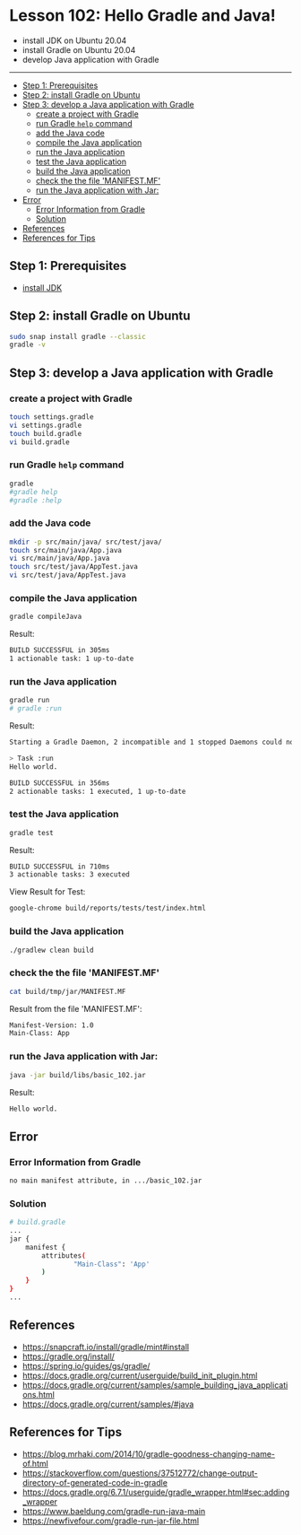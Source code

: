 <h1>Lesson 102: Hello Gradle and Java!</h1>

- install JDK on Ubuntu 20.04
- install Gradle on Ubuntu 20.04
- develop Java application with Gradle

---

- [Step 1: Prerequisites](#step-1-prerequisites)
- [Step 2: install Gradle on Ubuntu](#step-2-install-gradle-on-ubuntu)
- [Step 3: develop a Java application with Gradle](#step-3-develop-a-java-application-with-gradle)
  - [create a project with Gradle](#create-a-project-with-gradle)
  - [run Gradle `help` command](#run-gradle-help-command)
  - [add the Java code](#add-the-java-code)
  - [compile the Java application](#compile-the-java-application)
  - [run the Java application](#run-the-java-application)
  - [test the Java application](#test-the-java-application)
  - [build the Java application](#build-the-java-application)
  - [check the the file 'MANIFEST.MF'](#check-the-the-file-manifestmf)
  - [run the Java application with Jar:](#run-the-java-application-with-jar)
- [Error](#error)
  - [Error Information from Gradle](#error-information-from-gradle)
  - [Solution](#solution)
- [References](#references)
- [References for Tips](#references-for-tips)

## Step 1: Prerequisites
- [install JDK](https://github.com/cnruby/gradle_java/blob/basic_101/README.md)

## Step 2: install Gradle on Ubuntu

```bash
sudo snap install gradle --classic
gradle -v
```

## Step 3: develop a Java application with Gradle

### create a project with Gradle

```bash
touch settings.gradle
vi settings.gradle
touch build.gradle
vi build.gradle
```

### run Gradle `help` command

```bash
gradle
#gradle help
#gradle :help
```

### add the Java code

```bash
mkdir -p src/main/java/ src/test/java/
touch src/main/java/App.java
vi src/main/java/App.java
touch src/test/java/AppTest.java
vi src/test/java/AppTest.java
```

### compile the Java application

```bash
gradle compileJava
```

Result:

```bash
BUILD SUCCESSFUL in 305ms
1 actionable task: 1 up-to-date
```

### run the Java application

```bash
gradle run
# gradle :run
```

Result:

```bash
Starting a Gradle Daemon, 2 incompatible and 1 stopped Daemons could not be reused, use --status for details

> Task :run
Hello world.

BUILD SUCCESSFUL in 356ms
2 actionable tasks: 1 executed, 1 up-to-date
```

### test the Java application

```bash
gradle test
```

Result:

```bash
BUILD SUCCESSFUL in 710ms
3 actionable tasks: 3 executed
```

View Result for Test:

```bash
google-chrome build/reports/tests/test/index.html
```

### build the Java application
 
```bash
./gradlew clean build
```

### check the the file 'MANIFEST.MF'

```bash
cat build/tmp/jar/MANIFEST.MF
```

Result from the file 'MANIFEST.MF':

```bash
Manifest-Version: 1.0
Main-Class: App
```


### run the Java application with Jar:

```bash
java -jar build/libs/basic_102.jar
```

Result:

```bash
Hello world.
```



## Error

### Error Information from Gradle

```bash
no main manifest attribute, in .../basic_102.jar
```

### Solution

```bash
# build.gradle
...
jar {
    manifest {
        attributes(
                "Main-Class": 'App'
        )
    }
}
...
``` 


## References
- https://snapcraft.io/install/gradle/mint#install
- https://gradle.org/install/
- https://spring.io/guides/gs/gradle/
- https://docs.gradle.org/current/userguide/build_init_plugin.html
- https://docs.gradle.org/current/samples/sample_building_java_applications.html
- https://docs.gradle.org/current/samples/#java

## References for Tips
- https://blog.mrhaki.com/2014/10/gradle-goodness-changing-name-of.html
- https://stackoverflow.com/questions/37512772/change-output-directory-of-generated-code-in-gradle
- https://docs.gradle.org/6.7.1/userguide/gradle_wrapper.html#sec:adding_wrapper
- https://www.baeldung.com/gradle-run-java-main
- https://newfivefour.com/gradle-run-jar-file.html

